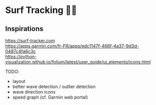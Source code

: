 # Surf Tracking 🏄‍♂️

## Inspirations

https://surf-tracker.com  
https://apps.garmin.com/fr-FR/apps/edc1147f-466f-4a37-9d3d-0487c4fa6c3c  
https://python-visualization.github.io/folium/latest/user_guide/ui_elements/icons.html  

TODO:
* layout
* better wave detection / outlier detection
* wave direction icons
* speed graph (cf. Garmin web portal)
